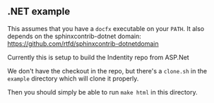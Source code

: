 ## .NET example

This assumes that you have a ``docfx`` executable on your `PATH`.
It also depends on the sphinxcontrib-dotnet domain: https://github.com/rtfd/sphinxcontrib-dotnetdomain

Currently this is setup to build the Indentity repo from ASP.Net

We don't have the checkout in the repo,
but there's a ``clone.sh`` in the ``example`` directory which will clone it properly.


Then you should simply be able to run ``make html`` in this directory.
